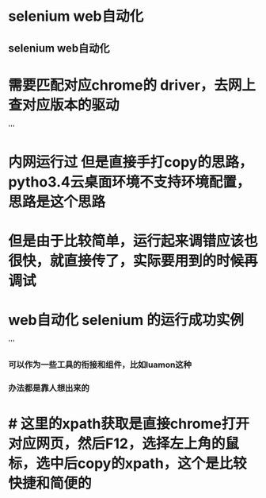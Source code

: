 # selenium  web自动化
## selenium  web自动化

### 

# 需要匹配对应chrome的 driver，去网上查对应版本的驱动

'''
# 内网运行过  但是直接手打copy的思路，pytho3.4云桌面环境不支持环境配置，思路是这个思路
# 但是由于比较简单，运行起来调错应该也很快，就直接传了，实际要用到的时候再调试
# web自动化 selenium 的运行成功实例
'''


### 可以作为一些工具的衔接和组件，比如luamon这种

### 办法都是靠人想出来的


#  # 这里的xpath获取是直接chrome打开对应网页，然后F12，选择左上角的鼠标，选中后copy的xpath，这个是比较快捷和简便的





